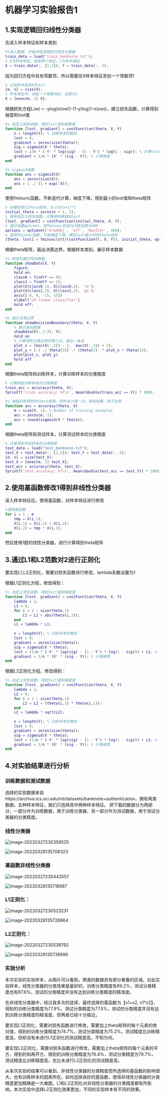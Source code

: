 # 机器学习实验报告1

## 1.实现逻辑回归线性分类器

先读入样本特征和样本类别

```matlab
%%读入数据，开始训练逻辑回归线性分类器
train_data = load('train_banknote.txt');
% X为样本特征，具有两个特征，Y为样本类别
X = train_data(:, [1,2]); Y = train_data(:, 5);
```

因为回归方程中具有常数项，所以需要往X样本特征添加一个常数项1

```matlab
% 记录样本矩阵X的大小
[m, n] = size(X);
% 样本特征中，添加一个常数特征，全部为1
X = [ones(m, 1) X];
```

根据损失方程L(w) = -ylog(σ(xw))-(1-y)log(1-σ(xw))，建立损失函数，计算得到梯度和lost值

```matlab
%% 自定义损失函数，得到lost值和梯度值
function [lost, gradient] = costFunction(theta, X, Y)
    n = length(Y); % 训练样本的数目
    lost = 0;
    gradient = zeros(size(theta));
    sig = sigmoid(X * theta);
    lost = 1/n * (-Y' * log(sig) - (1 - Y') * log(1 - sig)); % 计算lost
    gradient = 1/n * (X' * (sig - Y)); % 计算梯度
end

%% sigmoid函数
function ans = sigmoid(X)
    ans = zeros(size(X));
    ans = 1 ./ (1 + exp(-X));
end
```

使用fminunc函数，不断迭代计算，梯度下降，得到最小的lost值和theta矩阵

```matlab
% 创建初始化theta矩阵，大小为(n+1)*1
initial_theta = zeros(n + 1, 1);
% 使用自定义损失函数，计算得到梯度和lost
[lost, gradient] = costFunction(initial_theta, X, Y);
% 通过设置options，把fminunc的迭代次数设置为400
options = optimset('GradObj', 'off', 'MaxIter', 400);
% 使用fminunc函数，不断梯度下降，得到lost最小时的thete矩阵
[theta, lost] = fminunc(@(t)(costFunction(t, X, Y)), initial_theta, options);
```

根据theta矩阵，画出决策边界，根据样本类别，展示样本数据

```matlab
%% 按类别展示样本数据
function showData(X, Y)    
    figure;
    hold on;
    class0 = find(Y == 0);
    class1 = find(Y == 1);
    plot(X(class0,1), X(class0,2), 'ro');
    plot(X(class1,1), X(class1,2), 'go');
    axis([-8, 8, -15, 15])
    xlabel('LR linear classifier')
    hold off;
end

%% 展示决策边界
function showDecisionBoundary(theta, X, Y)
    % 展示类别数据
    showData(X(:,2:3), Y);
    hold on
    % 计算得到决策边界的两个点，画出一条线
    plot_x = [min(X(:,2)) - 2,  max(X(:,2)) + 2];
    plot_y = (-1 ./ theta(3)) .* (theta(2) .* plot_x + theta(1));
    plot(plot_x, plot_y)
    hold off
end
```

根据theta矩阵和训练样本，计算训练样本的分类精度

```matlab
% 计算得到训练样本的分类精度
train_acc = accuracy(theta, X);
fprintf('train accuracy: %f\n', mean(double(train_acc == Y)) * 100);

%% 根据训练得到的theta矩阵，把样本计算一次，得到结果，用于比较
function acc = accuracy(theta, X)
    m = size(X, 1); % Number of training examples
    acc = zeros(m, 1);
    acc = round(sigmoid(X * theta));
end
```

根据theta矩阵和测试样本，计算测试样本的分类精度

```matlab
% 计算得到测试样本的分类精度
test_data = load("test_banknote.txt");
test_X = test_data(:, [1,2]); test_Y = test_data(:, 5);
[m, n] = size(test_X);
test_X = [ones(m, 1) test_X];
test_acc = accuracy(theta, test_X);
fprintf('test accuracy: %f\n', mean(double(test_acc == test_Y)) * 100);
```

## 2.使用基函数修改1得到非线性分类器

读入样本特征后，使用基函数，对样本特征进行修改

```matlab
%使用基函数
for i = 1 : m
    tmp = X(i,1);
    X(i,1) = X(i,1) + X(i,2);
    X(i,2) = tmp * X(i,2);
end
```

然后使用1题的线性分类器，进行计算得到theta矩阵

## 3.通过L1和L2范数对2进行正则化

要实现L1,L2正则化，需要对损失函数进行修改，lambda系数设置为1

根据L1正则化方程，修改得到：

```matlab
%% 自定义损失函数，得到lost值和梯度值
function [lost, gradient] = costFunction(theta, X, Y)
    lambda = 1;
    L1 = 0;
    for i = 1 : size(theta,1)
        L1 = L1 + abs(theta(i,1));
    end
    L1 = lambda * L1;
    
    n = length(Y); % 训练样本的数目
    lost = 0;
    gradient = zeros(size(theta));
    sig = sigmoid(X * theta);
    lost = (1/n * (-Y' * log(sig) - (1 - Y') * log(1 - sig))) + L1; % 计算lost
    gradient = 1/n * (X' * (sig - Y)); % 计算梯度
end
```

根据L2正则化方程，修改得到：

```matlab
%% 自定义损失函数，得到lost值和梯度值
function [lost, gradient] = costFunction(theta, X, Y)
    lambda = 1;
    L2 = 0;
    for i = 1 : size(theta,1)
        L2 = L2 + (theta(i,1) * theta(i,1));
    end
    L2 = lambda * sqrt(L2);
    
    n = length(Y); % 训练样本的数目
    lost = 0;
    gradient = zeros(size(theta));
    sig = sigmoid(X * theta);
    lost = (1/n * (-Y' * log(sig) - (1 - Y') * log(1 - sig))) + L2; % 计算lost
    gradient = 1/n * (X' * (sig - Y)); % 计算梯度
end
```

## 4.对实验结果进行分析

### 训练数据和测试数据

选择的实验数据来自https://archive.ics.uci.edu/ml/datasets/banknote+authentication，拥有两类数据，五种样本特征，我们只选择其中两种样本特征。 把下载的数据分为两部分，一部分作为训练数据，用于训练分类器，另一部分作为测试数据，用于测试分类器的分类精度。

### 线性分类器

![image-20220327230359525](C:\Users\菜徐鲲\AppData\Roaming\Typora\typora-user-images\image-20220327230359525.png)

![image-20220328135708323](C:\Users\菜徐鲲\AppData\Roaming\Typora\typora-user-images\image-20220328135708323.png)

### 基函数非线性分类器

![image-20220327230443557](C:\Users\菜徐鲲\AppData\Roaming\Typora\typora-user-images\image-20220327230443557.png)

![image-20220328135718987](C:\Users\菜徐鲲\AppData\Roaming\Typora\typora-user-images\image-20220328135718987.png)

### L1正则化：

![image-20220327230523231](C:\Users\菜徐鲲\AppData\Roaming\Typora\typora-user-images\image-20220327230523231.png)

![image-20220328135728664](C:\Users\菜徐鲲\AppData\Roaming\Typora\typora-user-images\image-20220328135728664.png)

### L2正则化：

![image-20220327230539792](C:\Users\菜徐鲲\AppData\Roaming\Typora\typora-user-images\image-20220327230539792.png)

![image-20220328135736890](C:\Users\菜徐鲲\AppData\Roaming\Typora\typora-user-images\image-20220328135736890.png)

### 实验分析

本次实验的实验样本，从图片可以看到，两类的数据具有部分重叠的区域。对此实验样本，线性分类器的分类效果是最好的，训练分类精度有89.2%，测试分类精度也有87.6%，测试的分类精度并没有达到训练分类精度的精准度。

在非线性分类器中，经过我多次的选择，最终选择的基函数为【x1+x2, x1*x2】，得到的训练分类精度为77.9%，测试分类精度为77.5%，测试的分类精度并没有达到训练分类精度的精准度，但两者已经十分接近。

要实现L1正则化，需要对损失函数进行修改，需要加上theta矩阵的每个元素的绝对值，得到的训练分类精度为74.7%，测试分类精度为75.2%，测试精度比训练精度高，但却没有未进行L1正则化的测试精度高，不知为何。

要实现L2正则化，需要对损失函数进行修改，需要加上theta矩阵的每个元素的平方，得到的和再开方，得到的训练分类精度为76.4%，测试分类精度为79.7%，测试精度比训练精度高，也比未进行L2正则化的测试精度高。

从本次实验的结果可以看到，非线性分类器的分类精度受所选择的基函数的影响很大，也有训练样本的因素所在，如何选择良好的基函数，使得非线性分类器的分类精度更加精确是一大难题。L1和L2正则化对非线性分类器的分类精度都有所影响，本次实验中选择L2正则化效果更加，不同的实验样本有不同的效果。